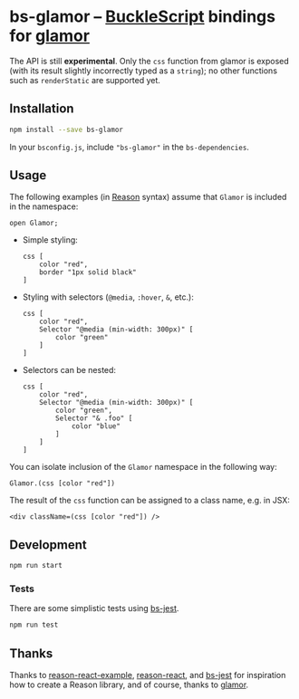 # bs-glamor – [BuckleScript](https://github.com/bloomberg/bucklescript) bindings for [glamor](https://github.com/threepointone/glamor)

The API is still **experimental**. Only the `css` function from glamor is exposed (with its result slightly incorrectly typed as a `string`); no other functions such as `renderStatic` are supported yet.

## Installation

```sh
npm install --save bs-glamor
```

In your `bsconfig.js`, include `"bs-glamor"` in the `bs-dependencies`.

## Usage

The following examples (in [Reason](https://facebook.github.io/reason) syntax) assume that `Glamor` is included in the namespace:

```reason
open Glamor;
```

* Simple styling:

    ```reason
    css [
        color "red",
        border "1px solid black"
    ]
    ```

* Styling with selectors (`@media`, `:hover`, `&`, etc.):

    ```reason
    css [
        color "red",
        Selector "@media (min-width: 300px)" [
            color "green"
        ]
    ]
    ```

* Selectors can be nested:

    ```reason
    css [
        color "red",
        Selector "@media (min-width: 300px)" [
            color "green",
            Selector "& .foo" [
                color "blue"
            ]
        ]
    ]
    ```

You can isolate inclusion of the `Glamor` namespace in the following way:

```reason
Glamor.(css [color "red"])
```

The result of the `css` function can be assigned to a class name, e.g. in JSX:

```reason
<div className=(css [color "red"]) />
```

## Development

```sh
npm run start
```

### Tests

There are some simplistic tests using [bs-jest](https://github.com/BuckleTypes/bs-jest).

```sh
npm run test
```

## Thanks

Thanks to [reason-react-example](https://github.com/chenglou/reason-react-example), [reason-react](https://github.com/reasonml/reason-react), and [bs-jest](https://github.com/BuckleTypes/bs-jest) for inspiration how to create a Reason library, and of course, thanks to [glamor](https://github.com/threepointone/glamor).
